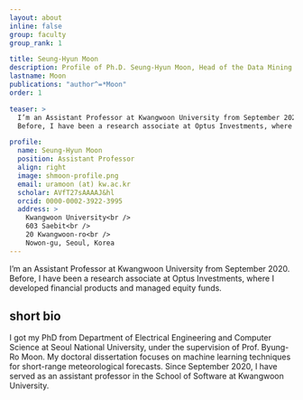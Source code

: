 ```yaml
---
layout: about
inline: false
group: faculty
group_rank: 1

title: Seung-Hyun Moon
description: Profile of Ph.D. Seung-Hyun Moon, Head of the Data Mining Lab.
lastname: Moon
publications: "author^=*Moon"
order: 1

teaser: >
  I’m an Assistant Professor at Kwangwoon University from September 2020.
  Before, I have been a research associate at Optus Investments, where I developed financial products and managed equity funds.

profile:
  name: Seung-Hyun Moon
  position: Assistant Professor
  align: right
  image: shmoon-profile.png
  email: uramoon (at) kw.ac.kr
  scholar: AVfT27sAAAAJ&hl
  orcid: 0000-0002-3922-3995
  address: >
    Kwangwoon University<br />
    603 Saebit<br />
    20 Kwangwoon-ro<br />
    Nowon-gu, Seoul, Korea
---
```


I’m an Assistant Professor at Kwangwoon University from September 2020.
Before, I have been a research associate at Optus Investments, where I developed financial products and managed equity funds.

## short bio

I got my PhD from Department of Electrical Engineering and Computer Science at Seoul National University, under the supervision of Prof. Byung-Ro Moon. My doctoral dissertation focuses on machine learning techniques for short-range meteorological forecasts. Since September 2020, I have served as an assistant professor in the School of Software at Kwangwoon University.

